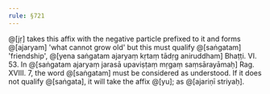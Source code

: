 ```yaml
---
rule: §721
---
```


@[jṛ] takes this affix with the negative particle prefixed to it and forms @[ajaryam] 'what cannot grow old' but this must qualify @[saṅgatam] 'friendship', @[yena saṅgatam ajaryaṃ kṛtaṃ tādṛg aniruddham] Bhaṭṭi. VI. 53. In @[saṅgatam ajaryaṃ jarasā upaviṣṭaṃ mṛgaṃ saṃsārayāmaḥ] Rag. XVIII. 7, the word @[saṅgatam] must be considered as understood. If it does not qualify @[saṅgata], it will take the affix @[yu]; as @[ajariṇī striyaḥ].